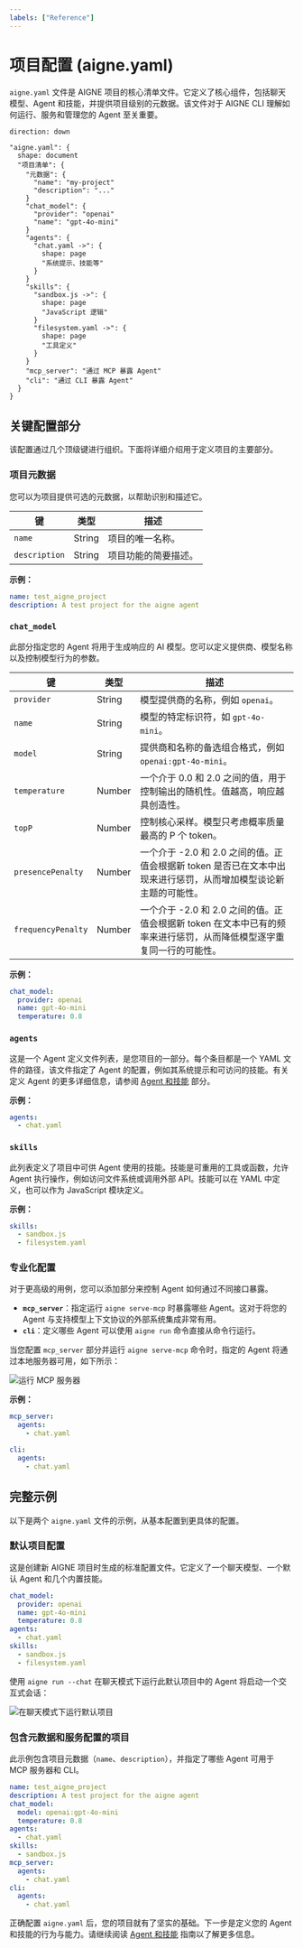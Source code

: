 ```yaml
---
labels: ["Reference"]
---
```


# 项目配置 (aigne.yaml)

`aigne.yaml` 文件是 AIGNE 项目的核心清单文件。它定义了核心组件，包括聊天模型、Agent 和技能，并提供项目级别的元数据。该文件对于 AIGNE CLI 理解如何运行、服务和管理您的 Agent 至关重要。

```d2
direction: down

"aigne.yaml": {
  shape: document
  "项目清单": {
    "元数据": {
      "name": "my-project"
      "description": "..."
    }
    "chat_model": {
      "provider": "openai"
      "name": "gpt-4o-mini"
    }
    "agents": {
      "chat.yaml ->": {
        shape: page
        "系统提示、技能等"
      }
    }
    "skills": {
      "sandbox.js ->": {
        shape: page
        "JavaScript 逻辑"
      }
      "filesystem.yaml ->": {
        shape: page
        "工具定义"
      }
    }
    "mcp_server": "通过 MCP 暴露 Agent"
    "cli": "通过 CLI 暴露 Agent"
  }
}
```

## 关键配置部分

该配置通过几个顶级键进行组织。下面将详细介绍用于定义项目的主要部分。

### 项目元数据

您可以为项目提供可选的元数据，以帮助识别和描述它。

| 键 | 类型 | 描述 |
|---|---|---|
| `name` | String | 项目的唯一名称。 |
| `description` | String | 项目功能的简要描述。 |

**示例：**
```yaml
name: test_aigne_project
description: A test project for the aigne agent
```

### `chat_model`

此部分指定您的 Agent 将用于生成响应的 AI 模型。您可以定义提供商、模型名称以及控制模型行为的参数。

| 键 | 类型 | 描述 |
|---|---|---|
| `provider` | String | 模型提供商的名称，例如 `openai`。 |
| `name` | String | 模型的特定标识符，如 `gpt-4o-mini`。 |
| `model` | String | 提供商和名称的备选组合格式，例如 `openai:gpt-4o-mini`。 |
| `temperature` | Number | 一个介于 0.0 和 2.0 之间的值，用于控制输出的随机性。值越高，响应越具创造性。 |
| `topP` | Number | 控制核心采样。模型只考虑概率质量最高的 P 个 token。 |
| `presencePenalty` | Number | 一个介于 -2.0 和 2.0 之间的值。正值会根据新 token 是否已在文本中出现来进行惩罚，从而增加模型谈论新主题的可能性。 |
| `frequencyPenalty` | Number | 一个介于 -2.0 和 2.0 之间的值。正值会根据新 token 在文本中已有的频率来进行惩罚，从而降低模型逐字重复同一行的可能性。 |

**示例：**
```yaml
chat_model:
  provider: openai
  name: gpt-4o-mini
  temperature: 0.8
```

### `agents`

这是一个 Agent 定义文件列表，是您项目的一部分。每个条目都是一个 YAML 文件的路径，该文件指定了 Agent 的配置，例如其系统提示和可访问的技能。有关定义 Agent 的更多详细信息，请参阅 [Agent 和技能](./core-concepts-agents-and-skills.md) 部分。

**示例：**
```yaml
agents:
  - chat.yaml
```

### `skills`

此列表定义了项目中可供 Agent 使用的技能。技能是可重用的工具或函数，允许 Agent 执行操作，例如访问文件系统或调用外部 API。技能可以在 YAML 中定义，也可以作为 JavaScript 模块定义。

**示例：**
```yaml
skills:
  - sandbox.js
  - filesystem.yaml
```

### 专业化配置

对于更高级的用例，您可以添加部分来控制 Agent 如何通过不同接口暴露。

- **`mcp_server`**：指定运行 `aigne serve-mcp` 时暴露哪些 Agent。这对于将您的 Agent 与支持模型上下文协议的外部系统集成非常有用。
- **`cli`**：定义哪些 Agent 可以使用 `aigne run` 命令直接从命令行运行。

当您配置 `mcp_server` 部分并运行 `aigne serve-mcp` 命令时，指定的 Agent 将通过本地服务器可用，如下所示：

![运行 MCP 服务器](../assets/run-mcp-service.png)

**示例：**
```yaml
mcp_server:
  agents:
    - chat.yaml

cli:
  agents:
    - chat.yaml
```

## 完整示例

以下是两个 `aigne.yaml` 文件的示例，从基本配置到更具体的配置。

### 默认项目配置

这是创建新 AIGNE 项目时生成的标准配置文件。它定义了一个聊天模型、一个默认 Agent 和几个内置技能。

```yaml
chat_model:
  provider: openai
  name: gpt-4o-mini
  temperature: 0.8
agents:
  - chat.yaml
skills:
  - sandbox.js
  - filesystem.yaml
```

使用 `aigne run --chat` 在聊天模式下运行此默认项目中的 Agent 将启动一个交互式会话：

![在聊天模式下运行默认项目](../assets/run/run-default-template-project-in-chat-mode.png)

### 包含元数据和服务配置的项目

此示例包含项目元数据（`name`、`description`），并指定了哪些 Agent 可用于 MCP 服务器和 CLI。

```yaml
name: test_aigne_project
description: A test project for the aigne agent
chat_model:
  model: openai:gpt-4o-mini
  temperature: 0.8
agents:
  - chat.yaml
skills:
  - sandbox.js
mcp_server:
  agents:
    - chat.yaml
cli:
  agents:
    - chat.yaml
```

正确配置 `aigne.yaml` 后，您的项目就有了坚实的基础。下一步是定义您的 Agent 和技能的行为与能力。请继续阅读 [Agent 和技能](./core-concepts-agents-and-skills.md) 指南以了解更多信息。